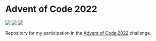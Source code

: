# Advent of Code 2022

![](https://img.shields.io/badge/Day%20📅-1-blue)
![](https://img.shields.io/badge/Stars%20⭐-0-yellow)
![](https://img.shields.io/badge/Days%20Completed%20✅-0-darkgreen)

Repository for my participation in the [Advent of Code 2022](https://adventofcode.com/2022) challenge.
